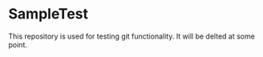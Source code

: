 # SampleTest
This repository is used for testing git functionality. It will be delted at some point.
